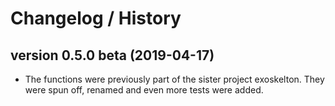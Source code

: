 # Changelog / History

## version 0.5.0 beta (2019-04-17)


* The functions were previously part of the sister project exoskelton. They were spun off, renamed and even more tests were added.
